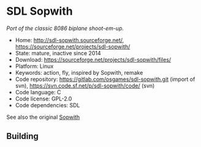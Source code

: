# SDL Sopwith

_Port of the classic 8086 biplane shoot-em-up._

- Home: http://sdl-sopwith.sourceforge.net/, https://sourceforge.net/projects/sdl-sopwith/
- State: mature, inactive since 2014
- Download: https://sourceforge.net/projects/sdl-sopwith/files/
- Platform: Linux
- Keywords: action, fly, inspired by Sopwith, remake
- Code repository: https://gitlab.com/osgames/sdl-sopwith.git (import of svn), https://svn.code.sf.net/p/sdl-sopwith/code/ (svn)
- Code language: C
- Code license: GPL-2.0
- Code dependencies: SDL

See also the original [Sopwith](http://davidlclark.com/page/sopwith) 

## Building
